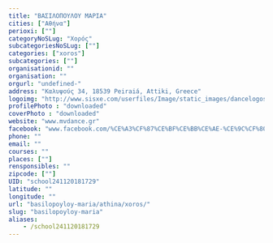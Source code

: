 ```yaml
---
title: "ΒΑΣΙΛΟΠΟΥΛΟΥ ΜΑΡΙΑ"
cities: ["Αθήνα"]
perioxi: [""]
categoryNoSLug: "Χορός"
subcategoriesNoSLug: [""]
categories: ["xoros"]
subcategories: [""]
organisationid: ""
organisation: ""
orgurl: "undefined-"
address: "Καλυψούς 34, 18539 Peiraiá, Attiki, Greece"
logoimg: "http://www.sisxe.com/userfiles/Image/static_images/dancelogos/BasilopoulouMaria.jpg"
profilePhoto : "downloaded"
coverPhoto : "downloaded"
website: "www.mvdance.gr"
facebook: "www.facebook.com/%CE%A3%CF%87%CE%BF%CE%BB%CE%AE-%CE%9C%CF%80%CE%B1%CE%BB%CE%AD%CF%84%CE%BF%CF%85-%CE%A3%CE%AC%CF%83%CE%B1-%CE%91%CE%BB%CE%B5%CE%BE%CE%AC%CE%BA%CE%B7-%CE%91%CF%83%CF%84%CF%81%CE%B1%CE%BA%CE%AC-389974167730140/"
phone: ""
email: ""
courses: ""
places: [""]
rensponsibles: ""
zipcode: [""]
UID: "school241120181729"
latitude: ""
longitude: ""
url: "basilopoyloy-maria/athina/xoros/"
slug: "basilopoyloy-maria"
aliases:
    - /school241120181729
---
```





